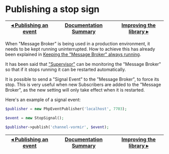# Publishing a stop sign

[◂ Publishing an event](09-publishing-an-event.md) | [Documentation Summary](index.md) | [Improving the library ▸](11-improving-library.md)
-- | -- | --

When "Message Broker" is being used in a production environment, it needs to be kept running uninterrupted. How to achieve this has already been explained in [Keeping the "Message Broker" always running](06-keeping-running.md).

It has been said that ["Supervisor"](http://supervisord.org/introduction.html) can be monitoring the "Message Broker" so that if it stops running it can be restarted automatically.

It is possible to send a "Signal Event" to the "Message Broker", to force its stop. This is very useful when new Subscribers are added to the "Message Broker", as the new setting will only take effect when it is restarted.

Here's an example of a signal event:

```php
$publisher = new PhpEventPublisher('localhost', 7703);

$event = new StopSignal();

$publisher->publish('channel-vormir', $event);
```

[◂ Publishing an event](09-publishing-an-event.md) | [Documentation Summary](index.md) | [Improving the library ▸](11-improving-library.md)
-- | -- | --
